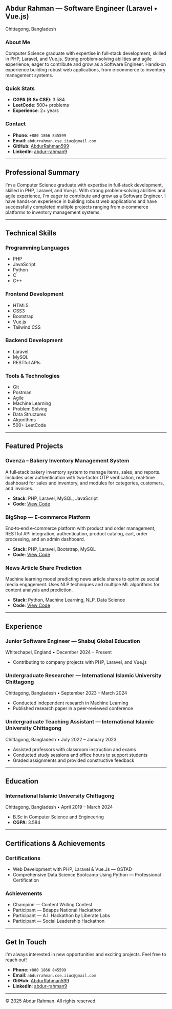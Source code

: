 ## Abdur Rahman — Software Engineer (Laravel • Vue.js)

Chittagong, Bangladesh

### About Me
Computer Science graduate with expertise in full‑stack development, skilled in PHP, Laravel, and Vue.js. Strong problem‑solving abilities and agile experience, eager to contribute and grow as a Software Engineer. Hands‑on experience building robust web applications, from e‑commerce to inventory management systems.

### Quick Stats
- **CGPA (B.Sc CSE)**: 3.584
- **LeetCode**: 500+ problems
- **Experience**: 2+ years

### Contact
- **Phone**: `+880 1866 845599`
- **Email**: `abdurrahman.cse.iiuc@gmail.com`
- **GitHub**: [AbdurRahman599](https://github.com/AbdurRahman599)
- **LinkedIn**: [abdur-rahman9](https://www.linkedin.com/in/abdur-rahman9)

---

## Professional Summary
I'm a Computer Science graduate with expertise in full‑stack development, skilled in PHP, Laravel, and Vue.js. With strong problem‑solving abilities and agile experience, I'm eager to contribute and grow as a Software Engineer. I have hands‑on experience in building robust web applications and have successfully completed multiple projects ranging from e‑commerce platforms to inventory management systems.

---

## Technical Skills

### Programming Languages
- PHP
- JavaScript
- Python
- C
- C++

### Frontend Development
- HTML5
- CSS3
- Bootstrap
- Vue.js
- Tailwind CSS

### Backend Development
- Laravel
- MySQL
- RESTful APIs

### Tools & Technologies
- Git
- Postman
- Agile
- Machine Learning
- Problem Solving
- Data Structures
- Algorithms
- 500+ LeetCode

---

## Featured Projects

### Ovenza – Bakery Inventory Management System
A full‑stack bakery inventory system to manage items, sales, and reports. Includes user authentication with two‑factor OTP verification, real‑time dashboard for sales and inventory, and modules for categories, customers, and invoices.
- **Stack**: PHP, Laravel, MySQL, JavaScript
- **Code**: [View Code](https://github.com/AbdurRahman599)  

### BigShop — E‑commerce Platform
End‑to‑end e‑commerce platform with product and order management, RESTful API integration, authentication, product catalog, cart, order processing, and an admin dashboard.
- **Stack**: PHP, Laravel, Bootstrap, MySQL
- **Code**: [View Code](https://github.com/AbdurRahman599)

### News Article Share Prediction
Machine learning model predicting news article shares to optimize social media engagement. Uses NLP techniques and multiple ML algorithms for content analysis and prediction.
- **Stack**: Python, Machine Learning, NLP, Data Science
- **Code**: [View Code](https://github.com/AbdurRahman599)

---

## Experience

### Junior Software Engineer — Shabuj Global Education
Whitechapel, England • December 2024 – Present
- Contributing to company projects with PHP, Laravel, and Vue.js

### Undergraduate Researcher — International Islamic University Chittagong
Chittagong, Bangladesh • September 2023 – March 2024
- Conducted independent research in Machine Learning
- Published research paper in a peer‑reviewed conference

### Undergraduate Teaching Assistant — International Islamic University Chittagong
Chittagong, Bangladesh • July 2022 – January 2023
- Assisted professors with classroom instruction and exams
- Conducted study sessions and office hours to support students
- Graded assignments and provided constructive feedback

---

## Education

### International Islamic University Chittagong
Chittagong, Bangladesh • April 2019 – March 2024
- B.Sc in Computer Science and Engineering
- **CGPA**: 3.584

---

## Certifications & Achievements

### Certifications
- Web Development with PHP, Laravel & Vue.Js — OSTAD
- Comprehensive Data Science Bootcamp Using Python — Professional Certification

### Achievements
- Champion — Content Writing Contest
- Participant — Bdapps National Hackathon
- Participant — A.I. Hackathon by Liberate Labs
- Participant — Social Leadership Hackathon

---

## Get In Touch
I'm always interested in new opportunities and exciting projects. Feel free to reach out!
- **Phone**: `+880 1866 845599`
- **Email**: `abdurrahman.cse.iiuc@gmail.com`
- **GitHub**: [AbdurRahman599](https://github.com/AbdurRahman599)
- **LinkedIn**: [abdur-rahman9](https://www.linkedin.com/in/abdur-rahman9)

---

© 2025 Abdur Rahman. All rights reserved.
